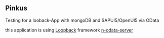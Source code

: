 ## Pinkus

Testing for a looback-App with mongoDB and SAPUI5/OpenUI5 via OData


this application is using 
[Loopback](http://loopback.io/) framework
[n-odata-server](https://github.com/htammen/n-odata-server)
